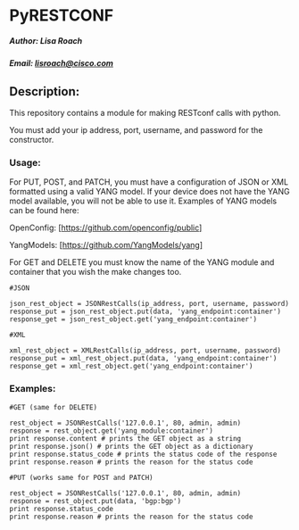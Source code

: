 # PyRESTCONF
##### Author: Lisa Roach
##### Email: lisroach@cisco.com

## Description:

This repository contains a module for making RESTconf calls with python. 

You must add your ip address, port, username, and password for the 
constructor.

### Usage:


For PUT, POST, and PATCH, you must have a configuration of JSON or XML
formatted using a valid YANG model. If your device does not have the YANG
model available, you will not be able to use it. Examples of YANG models can be
found here:

OpenConfig: [https://github.com/openconfig/public]


YangModels: [https://github.com/YangModels/yang]

For GET and DELETE you must know the name of the YANG module and container that
you wish the make changes too. 

```
#JSON

json_rest_object = JSONRestCalls(ip_address, port, username, password)
response_put = json_rest_object.put(data, 'yang_endpoint:container')
response_get = json_rest_object.get('yang_endpoint:container')

#XML

xml_rest_object = XMLRestCalls(ip_address, port, username, password)
response_put = xml_rest_object.put(data, 'yang_endpoint:container')
response_get = xml_rest_object.get('yang_endpoint:container')

```
### Examples:

```
#GET (same for DELETE)

rest_object = JSONRestCalls('127.0.0.1', 80, admin, admin)
response = rest_object.get('yang_module:container')
print response.content # prints the GET object as a string
print response.json() # prints the GET object as a dictionary
print response.status_code # prints the status code of the response
print response.reason # prints the reason for the status code

```

```
#PUT (works same for POST and PATCH)

rest_object = JSONRestCalls('127.0.0.1', 80, admin, admin)
response = rest_object.put(data, 'bgp:bgp')
print response.status_code
print response.reason # prints the reason for the status code

```


